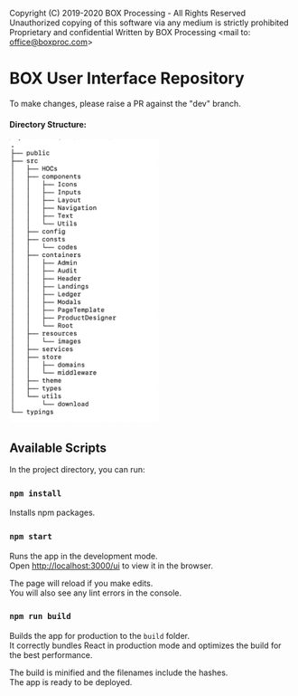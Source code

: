 Copyright (C) 2019-2020 BOX Processing - All Rights Reserved Unauthorized copying of this software via any medium is strictly prohibited Proprietary and confidential Written by BOX Processing <mail to: office@boxproc.com>

# BOX User Interface Repository

To make changes, please raise a PR against the "dev" branch.

#### Directory Structure:
<IMG src="images/dir.png" height=500>

## Available Scripts

In the project directory, you can run:

### `npm install`

Installs npm packages.

### `npm start`

Runs the app in the development mode.\
Open [http://localhost:3000/ui](http://localhost:3000/ui) to view it in the browser.

The page will reload if you make edits.\
You will also see any lint errors in the console.

### `npm run build`

Builds the app for production to the `build` folder.\
It correctly bundles React in production mode and optimizes the build for the best performance.

The build is minified and the filenames include the hashes.\
The app is ready to be deployed.


